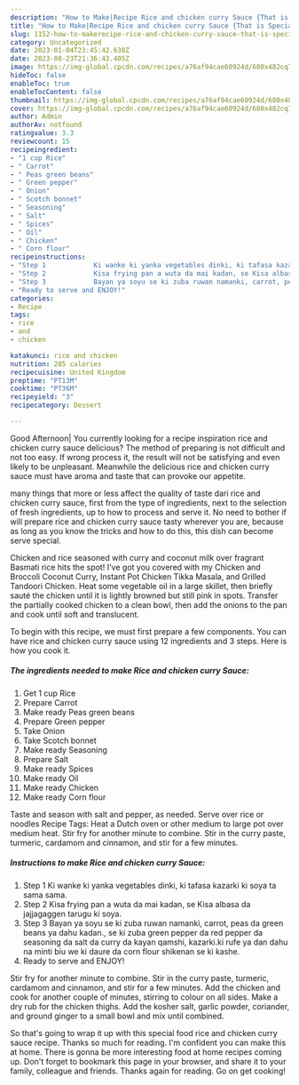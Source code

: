 ```yaml
---
description: "How to Make|Recipe Rice and chicken curry Sauce {That is Special"
title: "How to Make|Recipe Rice and chicken curry Sauce {That is Special"
slug: 1152-how-to-makerecipe-rice-and-chicken-curry-sauce-that-is-special
category: Uncategorized
date: 2023-01-04T23:45:42.638Z
date: 2023-08-23T21:36:43.405Z
image: https://img-global.cpcdn.com/recipes/a76af94cae60924d/680x482cq70/rice-and-chicken-curry-sauce-recipe-main-photo.jpg
hideToc: false
enableToc: true
enableTocContent: false
thumbnail: https://img-global.cpcdn.com/recipes/a76af94cae60924d/680x482cq70/rice-and-chicken-curry-sauce-recipe-main-photo.jpg
cover: https://img-global.cpcdn.com/recipes/a76af94cae60924d/680x482cq70/rice-and-chicken-curry-sauce-recipe-main-photo.jpg
author: Admin
authorAv: notfound
ratingvalue: 3.3
reviewcount: 15
recipeingredient:
- "1 cup Rice"
- " Carrot"
- " Peas green beans"
- " Green pepper"
- " Onion"
- " Scotch bonnet"
- " Seasoning"
- " Salt"
- " Spices"
- " Oil"
- " Chicken"
- " Corn flour"
recipeinstructions:
- "Step 1            Ki wanke ki yanka vegetables dinki, ki tafasa kazarki ki soya ta sama sama."
- "Step 2            Kisa frying pan a wuta da mai kadan, se Kisa albasa da jajjagaggen tarugu ki soya."
- "Step 3            Bayan ya soyu se ki zuba ruwan namanki, carrot, peas da green beans ya dahu kadan., se ki zuba green pepper da red pepper da seasoning da salt da curry da kayan qamshi, kazarki.ki rufe ya dan dahu na minti biu we ki daure da corn flour shikenan se ki kashe."
- "Ready to serve and ENJOY!"
categories:
- Recipe
tags:
- rice
- and
- chicken

katakunci: rice and chicken 
nutrition: 285 calories
recipecuisine: United Kingdom
preptime: "PT13M"
cooktime: "PT36M"
recipeyield: "3"
recipecategory: Dessert

---
```



Good Afternoon| You currently looking for a recipe inspiration rice and chicken curry sauce delicious? The method of preparing is not difficult and not too easy. If wrong process it, the result will not be satisfying and even likely to be unpleasant. Meanwhile the delicious rice and chicken curry sauce must have aroma and taste that can provoke our appetite.






many things that more or less affect the quality of taste dari rice and chicken curry sauce, first from the type of ingredients, next to the selection of fresh ingredients, up to how to process and serve it. No need to bother if will prepare rice and chicken curry sauce tasty wherever you are, because as long as you know the tricks and how to do this, this dish can become serve special.


Chicken and rice seasoned with curry and coconut milk over fragrant Basmati rice hits the spot! I&#39;ve got you covered with my Chicken and Broccoli Coconut Curry, Instant Pot Chicken Tikka Masala, and Grilled Tandoori Chicken. Heat some vegetable oil in a large skillet, then briefly sauté the chicken until it is lightly browned but still pink in spots. Transfer the partially cooked chicken to a clean bowl, then add the onions to the pan and cook until soft and translucent.


To begin with this recipe, we must first prepare a few components. You can have rice and chicken curry sauce using 12 ingredients and 3 steps. Here is how you cook it.

<!--inarticleads1-->

##### The ingredients needed to make Rice and chicken curry Sauce:

1. Get 1 cup Rice
1. Prepare  Carrot
1. Make ready  Peas green beans
1. Prepare  Green pepper
1. Take  Onion
1. Take  Scotch bonnet
1. Make ready  Seasoning
1. Prepare  Salt
1. Make ready  Spices
1. Make ready  Oil
1. Make ready  Chicken
1. Make ready  Corn flour


Taste and season with salt and pepper, as needed. Serve over rice or noodles Recipe Tags: Heat a Dutch oven or other medium to large pot over medium heat. Stir fry for another minute to combine. Stir in the curry paste, turmeric, cardamom and cinnamon, and stir for a few minutes. 

<!--inarticleads2-->

##### Instructions to make Rice and chicken curry Sauce:

1. Step 1            Ki wanke ki yanka vegetables dinki, ki tafasa kazarki ki soya ta sama sama.
1. Step 2            Kisa frying pan a wuta da mai kadan, se Kisa albasa da jajjagaggen tarugu ki soya.
1. Step 3            Bayan ya soyu se ki zuba ruwan namanki, carrot, peas da green beans ya dahu kadan., se ki zuba green pepper da red pepper da seasoning da salt da curry da kayan qamshi, kazarki.ki rufe ya dan dahu na minti biu we ki daure da corn flour shikenan se ki kashe.
1. Ready to serve and ENJOY!

Stir fry for another minute to combine. Stir in the curry paste, turmeric, cardamom and cinnamon, and stir for a few minutes. Add the chicken and cook for another couple of minutes, stirring to colour on all sides. Make a dry rub for the chicken thighs. Add the kosher salt, garlic powder, coriander, and ground ginger to a small bowl and mix until combined. 

So that's going to wrap it up with this special food rice and chicken curry sauce recipe. Thanks so much for reading. I'm confident you can make this at home. There is gonna be more interesting food at home recipes coming up. Don't forget to bookmark this page in your browser, and share it to your family, colleague and friends. Thanks again for reading. Go on get cooking!
